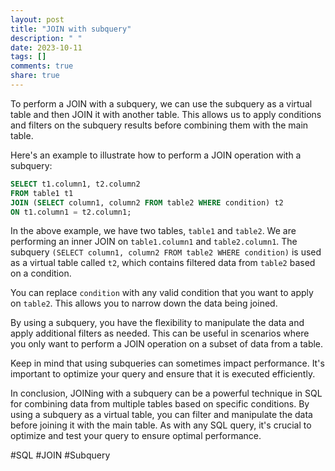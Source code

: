```yaml
---
layout: post
title: "JOIN with subquery"
description: " "
date: 2023-10-11
tags: []
comments: true
share: true
---
```


To perform a JOIN with a subquery, we can use the subquery as a virtual table and then JOIN it with another table. This allows us to apply conditions and filters on the subquery results before combining them with the main table.

Here's an example to illustrate how to perform a JOIN operation with a subquery:

```sql
SELECT t1.column1, t2.column2
FROM table1 t1
JOIN (SELECT column1, column2 FROM table2 WHERE condition) t2
ON t1.column1 = t2.column1;
```

In the above example, we have two tables, `table1` and `table2`. We are performing an inner JOIN on `table1.column1` and `table2.column1`. The subquery `(SELECT column1, column2 FROM table2 WHERE condition)` is used as a virtual table called `t2`, which contains filtered data from `table2` based on a condition.

You can replace `condition` with any valid condition that you want to apply on `table2`. This allows you to narrow down the data being joined.

By using a subquery, you have the flexibility to manipulate the data and apply additional filters as needed. This can be useful in scenarios where you only want to perform a JOIN operation on a subset of data from a table.

Keep in mind that using subqueries can sometimes impact performance. It's important to optimize your query and ensure that it is executed efficiently.

In conclusion, JOINing with a subquery can be a powerful technique in SQL for combining data from multiple tables based on specific conditions. By using a subquery as a virtual table, you can filter and manipulate the data before joining it with the main table. As with any SQL query, it's crucial to optimize and test your query to ensure optimal performance.

#SQL #JOIN #Subquery